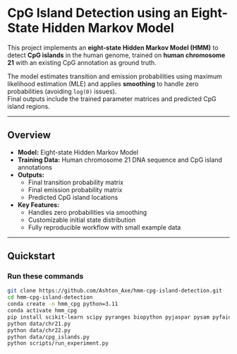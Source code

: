 # CpG Island Detection using an Eight-State Hidden Markov Model

This project implements an **eight-state Hidden Markov Model (HMM)** to detect **CpG islands** in the human genome, trained on **human chromosome 21** with an existing CpG annotation as ground truth.  

The model estimates transition and emission probabilities using maximum likelihood estimation (MLE) and applies **smoothing** to handle zero probabilities (avoiding `log(0)` issues).  
Final outputs include the trained parameter matrices and predicted CpG island regions.

---

## Overview
- **Model:** Eight-state Hidden Markov Model  
- **Training Data:** Human chromosome 21 DNA sequence and CpG island annotations  
- **Outputs:**  
  - Final transition probability matrix  
  - Final emission probability matrix  
  - Predicted CpG island locations  
- **Key Features:**  
  - Handles zero probabilities via smoothing  
  - Customizable initial state distribution  
  - Fully reproducible workflow with small example data

---

## Quickstart

### Run these commands
```bash
git clone https://github.com/Ashton_Axe/hmm-cpg-island-detection.git
cd hmm-cpg-island-detection
conda create -n hmm_cpg python=3.11
conda activate hmm_cpg
pip install scikit-learn scipy pyranges biopython pyjaspar pysam pyfaidx logomaker anndata torch
python data/chr21.py
python data/chr22.py
python data/cpg_islands.py
python scripts/run_experiment.py
